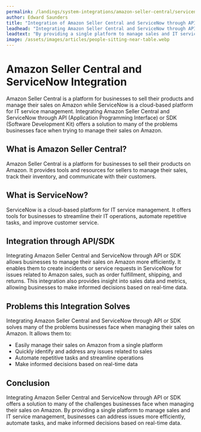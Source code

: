 ```yaml
---
permalink: /landings/system-integrations/amazon-seller-central/servicenow
author: Edward Saunders
title: "Integration of Amazon Seller Central and ServiceNow through API/SDK"
leadhead: "Integrating Amazon Seller Central and ServiceNow through API or SDK offers a solution to many of the challenges businesses face when managing their sales on Amazon"
leadtext: "By providing a single platform to manage sales and IT service management, businesses can address issues more efficiently, automate tasks, and make informed decisions based on real-time data."
image: /assets/images/articles/people-sitting-near-table.webp
---
```

<div class="arttext">    <h1>Amazon Seller Central and ServiceNow Integration</h1>
    <p>Amazon Seller Central is a platform for businesses to sell their products and manage their sales on Amazon while ServiceNow is a cloud-based platform for IT service management. Integrating Amazon Seller Central and ServiceNow through API (Application Programming Interface) or SDK (Software Development Kit) offers a solution to many of the problems businesses face when trying to manage their sales on Amazon. </p>
    <h2>What is Amazon Seller Central?</h2>
    <p>Amazon Seller Central is a platform for businesses to sell their products on Amazon. It provides tools and resources for sellers to manage their sales, track their inventory, and communicate with their customers. </p>
    <h2>What is ServiceNow?</h2>
    <p>ServiceNow is a cloud-based platform for IT service management. It offers tools for businesses to streamline their IT operations, automate repetitive tasks, and improve customer service. </p>
    <h2>Integration through API/SDK</h2>
    <p>Integrating Amazon Seller Central and ServiceNow through API or SDK allows businesses to manage their sales on Amazon more efficiently. It enables them to create incidents or service requests in ServiceNow for issues related to Amazon sales, such as order fulfillment, shipping, and returns. This integration also provides insight into sales data and metrics, allowing businesses to make informed decisions based on real-time data.</p>
    <h2>Problems this Integration Solves</h2>
    <p>Integrating Amazon Seller Central and ServiceNow through API or SDK solves many of the problems businesses face when managing their sales on Amazon. It allows them to:</p>
    <ul>
      <li>Easily manage their sales on Amazon from a single platform</li>
      <li>Quickly identify and address any issues related to sales</li>
      <li>Automate repetitive tasks and streamline operations</li>
      <li>Make informed decisions based on real-time data</li>
    </ul>
    <h2>Conclusion</h2>
    <p>Integrating Amazon Seller Central and ServiceNow through API or SDK offers a solution to many of the challenges businesses face when managing their sales on Amazon. By providing a single platform to manage sales and IT service management, businesses can address issues more efficiently, automate tasks, and make informed decisions based on real-time data. </p>
</div>